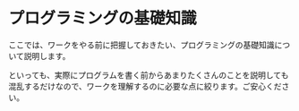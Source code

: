 # プログラミングの基礎知識

ここでは、ワークをやる前に把握しておきたい、プログラミングの基礎知識について説明します。

といっても、実際にプログラムを書く前からあまりたくさんのことを説明しても混乱するだけなので、ワークを理解するのに必要な点に絞ります。ご安心ください。

